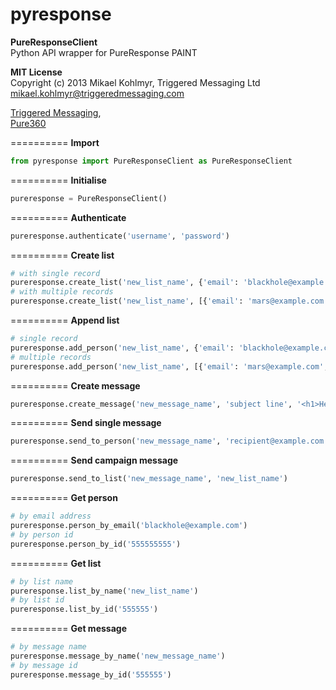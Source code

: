 pyresponse
==========
**PureResponseClient**  
Python API wrapper for PureResponse PAINT

**MIT License**  
Copyright (c) 2013 Mikael Kohlmyr, Triggered Messaging Ltd  
mikael.kohlmyr@triggeredmessaging.com

[Triggered Messaging](http://www.triggeredmessaging.com),   
[Pure360](http://www.pure360.com)

==========
**Import**  
```python
from pyresponse import PureResponseClient as PureResponseClient
```
==========
**Initialise**  
```python
pureresponse = PureResponseClient()
```
==========
**Authenticate**  
```python
pureresponse.authenticate('username', 'password')
```
==========
**Create list**  
```python
# with single record
pureresponse.create_list('new_list_name', {'email': 'blackhole@example.com', 'name': 'John Doe'})
# with multiple records
pureresponse.create_list('new_list_name', [{'email': 'mars@example.com', 'name': 'John Doe'}, {'email': 'venus@example.com', 'name': 'Jane Doe'}])
```
==========
**Append list**  
```python
# single record
pureresponse.add_person('new_list_name', {'email': 'blackhole@example.com', 'name': 'John Doe'})
# multiple records
pureresponse.add_person('new_list_name', [{'email': 'mars@example.com', 'name': 'John Doe'}, {'email': 'venus@example.com', 'name': 'Jane Doe'}])
```
==========
**Create message**  
```python
pureresponse.create_message('new_message_name', 'subject line', '<h1>Headline</h1><p>body of text</p>')
```
==========
**Send single message**  
```python
pureresponse.send_to_person('new_message_name', 'recipient@example.com')
```
==========
**Send campaign message**  
```python
pureresponse.send_to_list('new_message_name', 'new_list_name')
```
==========
**Get person**  
```python
# by email address
pureresponse.person_by_email('blackhole@example.com')
# by person id
pureresponse.person_by_id('555555555')
```
==========
**Get list**  
```python
# by list name
pureresponse.list_by_name('new_list_name')
# by list id
pureresponse.list_by_id('555555')
```
==========
**Get message**  
```python
# by message name
pureresponse.message_by_name('new_message_name')
# by message id
pureresponse.message_by_id('555555')
```
